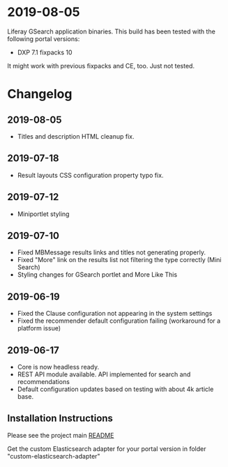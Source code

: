 # 2019-08-05

Liferay GSearch application binaries. This build has been tested with the following portal versions:

* DXP 7.1 fixpacks 10

It might work with previous fixpacks and CE, too. Just not tested.

# Changelog

## 2019-08-05

* Titles and description HTML cleanup fix.

## 2019-07-18

* Result layouts CSS configuration property typo fix.

## 2019-07-12

* Miniportlet styling 

## 2019-07-10

* Fixed MBMessage results links and titles not generating properly.
* Fixed "More" link on the results list not filtering the type correctly (Mini Search)
* Styling changes for GSearch portlet and More Like This

## 2019-06-19

* Fixed the Clause configuration not appearing in the system settings
* Fixed the recommender default configuration failing (workaround for a platform issue) 

## 2019-06-17

* Core is now headless ready.
* REST API module available. API implemented for search and recommendations
* Default configuration updates based on testing with about 4k article base.

## Installation Instructions

Please see the project main [README](https://github.com/peerkar/liferay-gsearch)

Get the custom Elasticsearch adapter for your portal version in folder "custom-elasticsearch-adapter"
 
